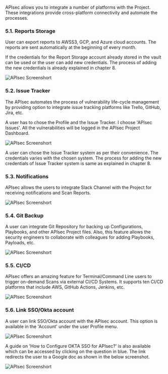 APIsec allows you to integrate a number of platforms with the Project. These integrations provide cross-platform connectivity and automate the processes. 

### **5.1. Reports Storage**
User can export reports to AWSS3, GCP, and Azure cloud accounts. The reports are sent automatically at the beginning of every month. 

If the credentials for the Report Storage account already stored in the vault can be used or the user can add new credentials. The process of adding the new credentials is already explained in chapter 8. 

<img alt="APIsec Screenshort" src="https://user-images.githubusercontent.com/75529175/168322387-9309887a-5b8f-4df0-9241-fd71bbe0f666.png" />

### **5.2. Issue Tracker**
The APIsec automates the process of vulnerability life-cycle management by providing option to integrate issue tracking platforms like Trello, GitHub, Jira, etc.

A user has to chose the Profile and the Issue Tracker. 
I choose 'APIsec Issues'. All the vulnerabilities will be logged in the APIsec Project Dashboard. 

<img alt="APIsec Screenshort" src="https://user-images.githubusercontent.com/75529175/168322396-cb3d863e-f920-4113-b1d9-2f0bab92c71c.png" />

A user can chose the Issue Tracker system as per their convenience. The credentials varies with the chosen system. The process for adding the new credentials of Issue Tracker system is same as explained in chapter 8. 

### **5.3. Notifications**
APIsec allows the users to integrate Slack Channel with the Project for receiving notifications and Scan Reports. 

<img alt="APIsec Screenshort" src="https://user-images.githubusercontent.com/75529175/168322407-4b47066a-992b-4985-a88c-38a14359a654.png" />

### **5.4. Git Backup**
A user can integrate Git Repository for backing up Configurations, Playbooks, and other APIsec Project files. Also, this feature allows the security engineers to collaborate with colleagues for adding Playbooks, Payloads, etc. 

<img alt="APIsec Screenshort" src="https://user-images.githubusercontent.com/75529175/168322418-f6ab37d5-4eaa-48be-8411-855b3b233ad2.png" />

### **5.5. CI/CD**
APIsec offers an amazing feature for Terminal/Command Line users to trigger on-demand Scans via external CI/CD Systems. It supports ten CI/CD platforms that include AWS, GitHub Actions, Jenkins, etc. 

<img alt="APIsec Screenshort" src="https://user-images.githubusercontent.com/75529175/168322423-aa08bb33-0362-4c67-82d3-b74282bfe944.png" />

### **5.6. Link SSO/Okta account** 
A user can link SSO/Okta account with the APIsec account. This option is available in the 'Account' under the user Profile menu. 

<img alt="APIsec Screenshort" src="https://user-images.githubusercontent.com/75529175/168322601-3c5a9deb-23b8-4dfa-af92-b4a878249ec2.png" />

A guide on 'How to Configure OKTA SSO for APIsec?' is also available which can be accessed by clicking on the question in blue. The link redirects the user to a Google doc as shown in the below screenshot.

<img alt="APIsec Screenshort" src="https://user-images.githubusercontent.com/75529175/168322647-fb5dbc74-9278-485f-a4c8-d6249dbd9635.png" />

